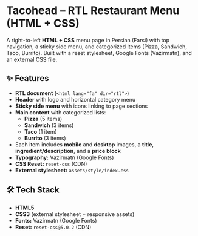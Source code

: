 # Tacohead – RTL Restaurant Menu (HTML + CSS)

A right-to-left **HTML + CSS** menu page in Persian (Farsi) with top navigation, a sticky side menu, and categorized items (Pizza, Sandwich, Taco, Burrito). Built with a reset stylesheet, Google Fonts (Vazirmatn), and an external CSS file.

## ✨ Features
- **RTL document** (`<html lang="fa" dir="rtl">`)
- **Header** with logo and horizontal category menu
- **Sticky side menu** with icons linking to page sections
- **Main content** with categorized lists:
  - **Pizza** (5 items)
  - **Sandwich** (3 items)
  - **Taco** (1 item)
  - **Burrito** (3 items)
- Each item includes **mobile** and **desktop** images, a **title**, **ingredient/description**, and a **price block**
- **Typography:** Vazirmatn (Google Fonts)
- **CSS Reset:** `reset-css` (CDN)
- **External stylesheet:** `assets/style/index.css`

## 🛠️ Tech Stack
- **HTML5**
- **CSS3** (external stylesheet + responsive assets)
- **Fonts:** Vazirmatn (Google Fonts)
- **Reset:** `reset-css@5.0.2` (CDN)
